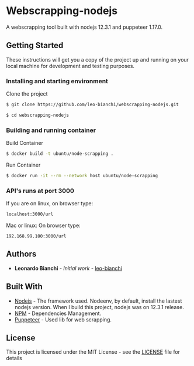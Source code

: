 # Webscrapping-nodejs

A webscrapping tool built with nodejs 12.3.1 and puppeteer 1.17.0.

## Getting Started

These instructions will get you a copy of the project up and running on your local machine for development and testing purposes.

### Installing and starting environment

Clone the project
```bash
$ git clone https://github.com/leo-bianchi/webscrapping-nodejs.git
```

```bash
$ cd webscrapping-nodejs
```
### Building and running container

Build Container
```bash
$ docker build -t ubuntu/node-scrapping .
```

Run Container
```bash
$ docker run -it --rm --network host ubuntu/node-scrapping
```

### API's runs at port 3000

If you are on linux, on browser type:
```bash
localhost:3000/url
```

Mac or linux:
On browser type:
```
192.168.99.100:3000/url
```

## Authors

*   **Leonardo Bianchi** - *Initial work* - [leo-bianchi](https://github.com/leo-bianchi)

## Built With

*   [Nodejs](https://nodejs.org/en/) - The framework used. Nodeenv, by default, install the lastest nodejs version. When I build this project, nodejs was on 12.3.1 release.
*   [NPM](https://www.npmjs.com) - Dependencies Management.
*   [Puppeteer](https://github.com/GoogleChrome/puppeteer) - Used lib for web scrapping.

## License

This project is licensed under the MIT License - see the [LICENSE](LICENSE) file for details
